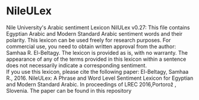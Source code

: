 # NileULex
Nile University's Arabic sentiment Lexicon 
NilULex v0.27: This file contains Egyptian Arabic and Modern Standard Arabic sentiment words and their polarity. This lexicon can be used freely for research purposes. For commercial use, you need to obtain written approval from the author: Samhaa R. El-Beltagy.  The lexicon is provided as is, with no warranty. The appearance of any of the terms provided in this lexicon within a sentence does not necessarily  indicate a corresponding sentiment.  
If you use this lexicon, please cite the following paper: 
El-Beltagy, Samhaa R., 2016. NileULex: A Phrase and Word Level Sentiment Lexicon for Egyptian and Modern Standard Arabic. In proceedings of LREC 2016,Portorož , Slovenia.
The paper can be found in this repository 
